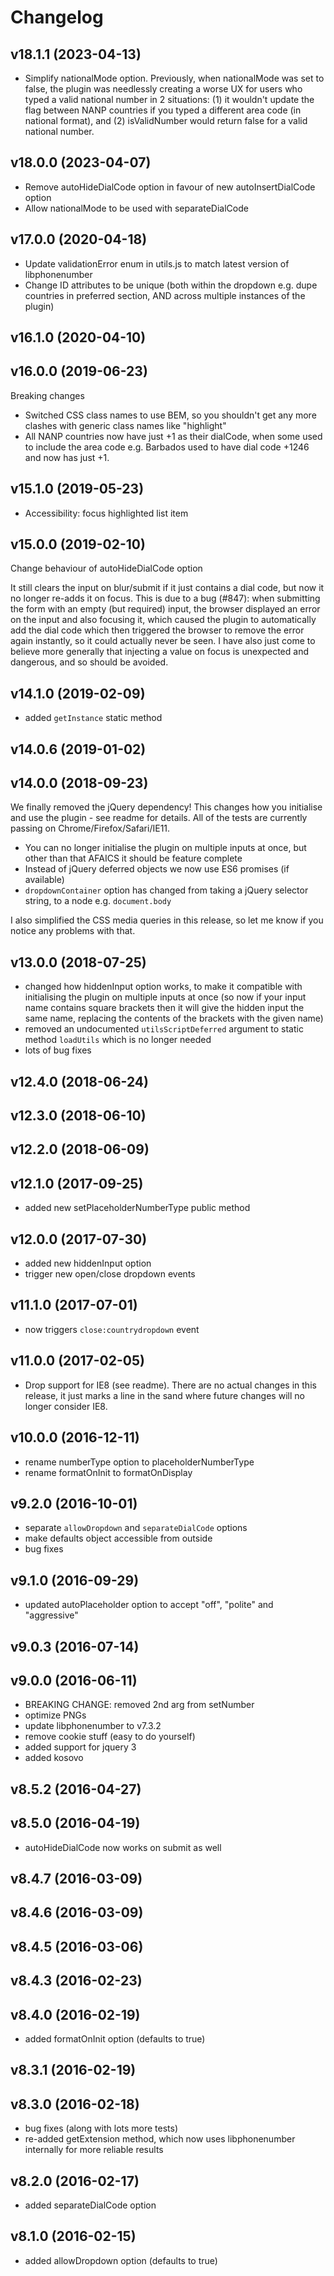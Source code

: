 # Changelog

## v18.1.1 (2023-04-13)
- Simplify nationalMode option. Previously, when nationalMode was set to false, the plugin was needlessly creating a worse UX for users who typed a valid national number in 2 situations: (1) it wouldn't update the flag between NANP countries if you typed a different area code (in national format), and (2) isValidNumber would return false for a valid national number.

## v18.0.0 (2023-04-07)
- Remove autoHideDialCode option in favour of new autoInsertDialCode option
- Allow nationalMode to be used with separateDialCode

## v17.0.0 (2020-04-18)
- Update validationError enum in utils.js to match latest version of libphonenumber
- Change ID attributes to be unique (both within the dropdown e.g. dupe countries in preferred section, AND across multiple instances of the plugin)

## v16.1.0 (2020-04-10)


## v16.0.0 (2019-06-23)
Breaking changes

- Switched CSS class names to use BEM, so you shouldn't get any more clashes with generic class names like "highlight"
- All NANP countries now have just +1 as their dialCode, when some used to include the area code e.g. Barbados used to have dial code +1246 and now has just +1.

## v15.1.0 (2019-05-23)
- Accessibility: focus highlighted list item

## v15.0.0 (2019-02-10)
Change behaviour of autoHideDialCode option

It still clears the input on blur/submit if it just contains a dial code, but now it no longer re-adds it on focus. This is due to a bug (#847): when submitting the form with an empty (but required) input, the browser displayed an error on the input and also focusing it, which caused the plugin to automatically add the dial code which then triggered the browser to remove the error again instantly, so it could actually never be seen. I have also just come to believe more generally that injecting a value on focus is unexpected and dangerous, and so should be avoided.

## v14.1.0 (2019-02-09)
- added `getInstance` static method

## v14.0.6 (2019-01-02)


## v14.0.0 (2018-09-23)
We finally removed the jQuery dependency! This changes how you initialise and use the plugin - see readme for details. All of the tests are currently passing on Chrome/Firefox/Safari/IE11.

- You can no longer initialise the plugin on multiple inputs at once, but other than that AFAICS it should be feature complete
- Instead of jQuery deferred objects we now use ES6 promises (if available)
- `dropdownContainer` option has changed from taking a jQuery selector string, to a node e.g. `document.body`

I also simplified the CSS media queries in this release, so let me know if you notice any problems with that.

## v13.0.0 (2018-07-25)
- changed how hiddenInput option works, to make it compatible with initialising the plugin on multiple inputs at once (so now if your input name contains square brackets then it will give the hidden input the same name, replacing the contents of the brackets with the given name)
- removed an undocumented `utilsScriptDeferred` argument to static method `loadUtils` which is no longer needed
- lots of bug fixes

## v12.4.0 (2018-06-24)


## v12.3.0 (2018-06-10)


## v12.2.0 (2018-06-09)


## v12.1.0 (2017-09-25)
- added new setPlaceholderNumberType public method

## v12.0.0 (2017-07-30)
- added new hiddenInput option
- trigger new open/close dropdown events

## v11.1.0 (2017-07-01)
- now triggers `close:countrydropdown` event

## v11.0.0 (2017-02-05)
- Drop support for IE8 (see readme). There are no actual changes in this release, it just marks a line in the sand where future changes will no longer consider IE8.


## v10.0.0 (2016-12-11)
- rename numberType option to placeholderNumberType
- rename formatOnInit to formatOnDisplay


## v9.2.0 (2016-10-01)
- separate `allowDropdown` and `separateDialCode` options
- make defaults object accessible from outside
- bug fixes


## v9.1.0 (2016-09-29)
- updated autoPlaceholder option to accept "off", "polite" and "aggressive"


## v9.0.3 (2016-07-14)


## v9.0.0 (2016-06-11)
- BREAKING CHANGE: removed 2nd arg from setNumber
- optimize PNGs
- update libphonenumber to v7.3.2
- remove cookie stuff (easy to do yourself)
- added support for jquery 3
- added kosovo


## v8.5.2 (2016-04-27)


## v8.5.0 (2016-04-19)
- autoHideDialCode now works on submit as well


## v8.4.7 (2016-03-09)


## v8.4.6 (2016-03-09)


## v8.4.5 (2016-03-06)


## v8.4.3 (2016-02-23)


## v8.4.0 (2016-02-19)
- added formatOnInit option (defaults to true)


## v8.3.1 (2016-02-19)


## v8.3.0 (2016-02-18)
- bug fixes (along with lots more tests)
- re-added getExtension method, which now uses libphonenumber internally for more reliable results


## v8.2.0 (2016-02-17)
- added separateDialCode option


## v8.1.0 (2016-02-15)
- added allowDropdown option (defaults to true)
